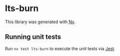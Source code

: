 # lts-burn

This library was generated with [Nx](https://nx.dev).

## Running unit tests

Run `nx test lts-burn` to execute the unit tests via [Jest](https://jestjs.io).
